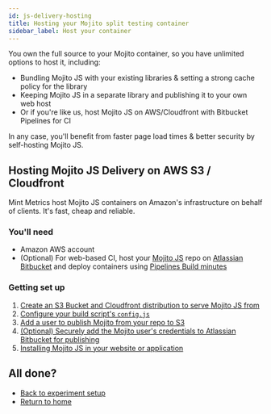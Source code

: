 ```yaml
---
id: js-delivery-hosting
title: Hosting your Mojito split testing container
sidebar_label: Host your container
---
```


You own the full source to your Mojito container, so you have unlimited options to host it, including: 

 - Bundling Mojito JS with your existing libraries & setting a strong cache policy for the library
 - Keeping Mojito JS in a separate library and publishing it to your own web host
 - Or if you're like us, host Mojito JS on AWS/Cloudfront with Bitbucket Pipelines for CI

In any case, you'll benefit from faster page load times & better security by self-hosting Mojito JS.

## Hosting Mojito JS Delivery on AWS S3 / Cloudfront

Mint Metrics host Mojito JS containers on Amazon's infrastructure on behalf of clients. It's fast, cheap and reliable.

### You'll need

 - Amazon AWS account
 - (Optional) For web-based CI, host your [Mojito JS](https://github.com/mint-metrics/mojito-js-delivery) repo on [Atlassian Bitbucket](https://bitbucket.org/product) and deploy containers using [Pipelines Build minutes](https://bitbucket.org/product/features/pipelines)


### Getting set up

1. [Create an S3 Bucket and Cloudfront distribution to serve Mojito JS from](js-delivery-hosting-s3-cf.md)
2. [Configure your build script's `config.js`](js-delivery-hosting-build-script.md)
3. [Add a user to publish Mojito from your repo to S3](js-delivery-hosting-iam.md)
4. [(Optional) Securely add the Mojito user's credentials to Atlassian Bitbucket for publishing](js-delivery-hosting-bitbucket.md)
5. [Installing Mojito JS in your website or application](js-delivery-hosting-snippet.md)

## All done?

 * [Back to experiment setup](js-delivery-setup.md)
 * [Return to home](js-delivery-intro.md)
